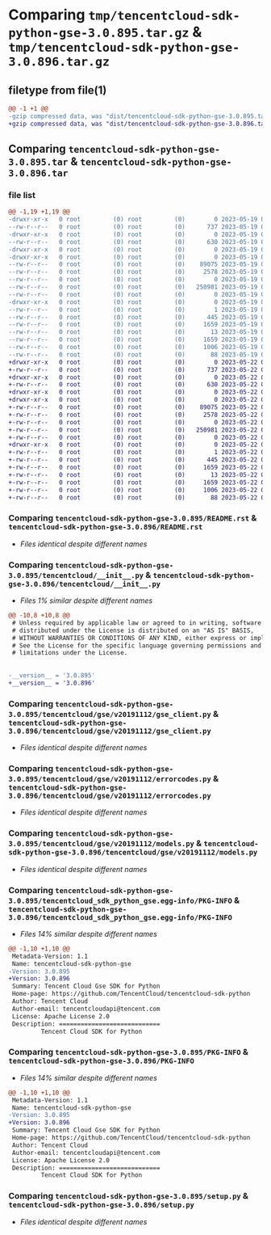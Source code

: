 # Comparing `tmp/tencentcloud-sdk-python-gse-3.0.895.tar.gz` & `tmp/tencentcloud-sdk-python-gse-3.0.896.tar.gz`

## filetype from file(1)

```diff
@@ -1 +1 @@
-gzip compressed data, was "dist/tencentcloud-sdk-python-gse-3.0.895.tar", last modified: Fri May 19 02:52:00 2023, max compression
+gzip compressed data, was "dist/tencentcloud-sdk-python-gse-3.0.896.tar", last modified: Mon May 22 00:24:08 2023, max compression
```

## Comparing `tencentcloud-sdk-python-gse-3.0.895.tar` & `tencentcloud-sdk-python-gse-3.0.896.tar`

### file list

```diff
@@ -1,19 +1,19 @@
-drwxr-xr-x   0 root         (0) root         (0)        0 2023-05-19 02:52:00.000000 tencentcloud-sdk-python-gse-3.0.895/
--rw-r--r--   0 root         (0) root         (0)      737 2023-05-19 02:52:00.000000 tencentcloud-sdk-python-gse-3.0.895/README.rst
-drwxr-xr-x   0 root         (0) root         (0)        0 2023-05-19 02:52:00.000000 tencentcloud-sdk-python-gse-3.0.895/tencentcloud/
--rw-r--r--   0 root         (0) root         (0)      630 2023-05-19 02:52:00.000000 tencentcloud-sdk-python-gse-3.0.895/tencentcloud/__init__.py
-drwxr-xr-x   0 root         (0) root         (0)        0 2023-05-19 02:52:00.000000 tencentcloud-sdk-python-gse-3.0.895/tencentcloud/gse/
-drwxr-xr-x   0 root         (0) root         (0)        0 2023-05-19 02:52:00.000000 tencentcloud-sdk-python-gse-3.0.895/tencentcloud/gse/v20191112/
--rw-r--r--   0 root         (0) root         (0)    89075 2023-05-19 02:52:00.000000 tencentcloud-sdk-python-gse-3.0.895/tencentcloud/gse/v20191112/gse_client.py
--rw-r--r--   0 root         (0) root         (0)     2578 2023-05-19 02:52:00.000000 tencentcloud-sdk-python-gse-3.0.895/tencentcloud/gse/v20191112/errorcodes.py
--rw-r--r--   0 root         (0) root         (0)        0 2023-05-19 02:52:00.000000 tencentcloud-sdk-python-gse-3.0.895/tencentcloud/gse/v20191112/__init__.py
--rw-r--r--   0 root         (0) root         (0)   250981 2023-05-19 02:52:00.000000 tencentcloud-sdk-python-gse-3.0.895/tencentcloud/gse/v20191112/models.py
--rw-r--r--   0 root         (0) root         (0)        0 2023-05-19 02:52:00.000000 tencentcloud-sdk-python-gse-3.0.895/tencentcloud/gse/__init__.py
-drwxr-xr-x   0 root         (0) root         (0)        0 2023-05-19 02:52:00.000000 tencentcloud-sdk-python-gse-3.0.895/tencentcloud_sdk_python_gse.egg-info/
--rw-r--r--   0 root         (0) root         (0)        1 2023-05-19 02:52:00.000000 tencentcloud-sdk-python-gse-3.0.895/tencentcloud_sdk_python_gse.egg-info/dependency_links.txt
--rw-r--r--   0 root         (0) root         (0)      445 2023-05-19 02:52:00.000000 tencentcloud-sdk-python-gse-3.0.895/tencentcloud_sdk_python_gse.egg-info/SOURCES.txt
--rw-r--r--   0 root         (0) root         (0)     1659 2023-05-19 02:52:00.000000 tencentcloud-sdk-python-gse-3.0.895/tencentcloud_sdk_python_gse.egg-info/PKG-INFO
--rw-r--r--   0 root         (0) root         (0)       13 2023-05-19 02:52:00.000000 tencentcloud-sdk-python-gse-3.0.895/tencentcloud_sdk_python_gse.egg-info/top_level.txt
--rw-r--r--   0 root         (0) root         (0)     1659 2023-05-19 02:52:00.000000 tencentcloud-sdk-python-gse-3.0.895/PKG-INFO
--rw-r--r--   0 root         (0) root         (0)     1006 2023-05-19 02:52:00.000000 tencentcloud-sdk-python-gse-3.0.895/setup.py
--rw-r--r--   0 root         (0) root         (0)       88 2023-05-19 02:52:00.000000 tencentcloud-sdk-python-gse-3.0.895/setup.cfg
+drwxr-xr-x   0 root         (0) root         (0)        0 2023-05-22 00:24:08.000000 tencentcloud-sdk-python-gse-3.0.896/
+-rw-r--r--   0 root         (0) root         (0)      737 2023-05-22 00:24:08.000000 tencentcloud-sdk-python-gse-3.0.896/README.rst
+drwxr-xr-x   0 root         (0) root         (0)        0 2023-05-22 00:24:08.000000 tencentcloud-sdk-python-gse-3.0.896/tencentcloud/
+-rw-r--r--   0 root         (0) root         (0)      630 2023-05-22 00:24:08.000000 tencentcloud-sdk-python-gse-3.0.896/tencentcloud/__init__.py
+drwxr-xr-x   0 root         (0) root         (0)        0 2023-05-22 00:24:08.000000 tencentcloud-sdk-python-gse-3.0.896/tencentcloud/gse/
+drwxr-xr-x   0 root         (0) root         (0)        0 2023-05-22 00:24:08.000000 tencentcloud-sdk-python-gse-3.0.896/tencentcloud/gse/v20191112/
+-rw-r--r--   0 root         (0) root         (0)    89075 2023-05-22 00:24:08.000000 tencentcloud-sdk-python-gse-3.0.896/tencentcloud/gse/v20191112/gse_client.py
+-rw-r--r--   0 root         (0) root         (0)     2578 2023-05-22 00:24:08.000000 tencentcloud-sdk-python-gse-3.0.896/tencentcloud/gse/v20191112/errorcodes.py
+-rw-r--r--   0 root         (0) root         (0)        0 2023-05-22 00:24:08.000000 tencentcloud-sdk-python-gse-3.0.896/tencentcloud/gse/v20191112/__init__.py
+-rw-r--r--   0 root         (0) root         (0)   250981 2023-05-22 00:24:08.000000 tencentcloud-sdk-python-gse-3.0.896/tencentcloud/gse/v20191112/models.py
+-rw-r--r--   0 root         (0) root         (0)        0 2023-05-22 00:24:08.000000 tencentcloud-sdk-python-gse-3.0.896/tencentcloud/gse/__init__.py
+drwxr-xr-x   0 root         (0) root         (0)        0 2023-05-22 00:24:08.000000 tencentcloud-sdk-python-gse-3.0.896/tencentcloud_sdk_python_gse.egg-info/
+-rw-r--r--   0 root         (0) root         (0)        1 2023-05-22 00:24:08.000000 tencentcloud-sdk-python-gse-3.0.896/tencentcloud_sdk_python_gse.egg-info/dependency_links.txt
+-rw-r--r--   0 root         (0) root         (0)      445 2023-05-22 00:24:08.000000 tencentcloud-sdk-python-gse-3.0.896/tencentcloud_sdk_python_gse.egg-info/SOURCES.txt
+-rw-r--r--   0 root         (0) root         (0)     1659 2023-05-22 00:24:08.000000 tencentcloud-sdk-python-gse-3.0.896/tencentcloud_sdk_python_gse.egg-info/PKG-INFO
+-rw-r--r--   0 root         (0) root         (0)       13 2023-05-22 00:24:08.000000 tencentcloud-sdk-python-gse-3.0.896/tencentcloud_sdk_python_gse.egg-info/top_level.txt
+-rw-r--r--   0 root         (0) root         (0)     1659 2023-05-22 00:24:08.000000 tencentcloud-sdk-python-gse-3.0.896/PKG-INFO
+-rw-r--r--   0 root         (0) root         (0)     1006 2023-05-22 00:24:08.000000 tencentcloud-sdk-python-gse-3.0.896/setup.py
+-rw-r--r--   0 root         (0) root         (0)       88 2023-05-22 00:24:08.000000 tencentcloud-sdk-python-gse-3.0.896/setup.cfg
```

### Comparing `tencentcloud-sdk-python-gse-3.0.895/README.rst` & `tencentcloud-sdk-python-gse-3.0.896/README.rst`

 * *Files identical despite different names*

### Comparing `tencentcloud-sdk-python-gse-3.0.895/tencentcloud/__init__.py` & `tencentcloud-sdk-python-gse-3.0.896/tencentcloud/__init__.py`

 * *Files 1% similar despite different names*

```diff
@@ -10,8 +10,8 @@
 # Unless required by applicable law or agreed to in writing, software
 # distributed under the License is distributed on an "AS IS" BASIS,
 # WITHOUT WARRANTIES OR CONDITIONS OF ANY KIND, either express or implied.
 # See the License for the specific language governing permissions and
 # limitations under the License.
 
 
-__version__ = '3.0.895'
+__version__ = '3.0.896'
```

### Comparing `tencentcloud-sdk-python-gse-3.0.895/tencentcloud/gse/v20191112/gse_client.py` & `tencentcloud-sdk-python-gse-3.0.896/tencentcloud/gse/v20191112/gse_client.py`

 * *Files identical despite different names*

### Comparing `tencentcloud-sdk-python-gse-3.0.895/tencentcloud/gse/v20191112/errorcodes.py` & `tencentcloud-sdk-python-gse-3.0.896/tencentcloud/gse/v20191112/errorcodes.py`

 * *Files identical despite different names*

### Comparing `tencentcloud-sdk-python-gse-3.0.895/tencentcloud/gse/v20191112/models.py` & `tencentcloud-sdk-python-gse-3.0.896/tencentcloud/gse/v20191112/models.py`

 * *Files identical despite different names*

### Comparing `tencentcloud-sdk-python-gse-3.0.895/tencentcloud_sdk_python_gse.egg-info/PKG-INFO` & `tencentcloud-sdk-python-gse-3.0.896/tencentcloud_sdk_python_gse.egg-info/PKG-INFO`

 * *Files 14% similar despite different names*

```diff
@@ -1,10 +1,10 @@
 Metadata-Version: 1.1
 Name: tencentcloud-sdk-python-gse
-Version: 3.0.895
+Version: 3.0.896
 Summary: Tencent Cloud Gse SDK for Python
 Home-page: https://github.com/TencentCloud/tencentcloud-sdk-python
 Author: Tencent Cloud
 Author-email: tencentcloudapi@tencent.com
 License: Apache License 2.0
 Description: ============================
         Tencent Cloud SDK for Python
```

### Comparing `tencentcloud-sdk-python-gse-3.0.895/PKG-INFO` & `tencentcloud-sdk-python-gse-3.0.896/PKG-INFO`

 * *Files 14% similar despite different names*

```diff
@@ -1,10 +1,10 @@
 Metadata-Version: 1.1
 Name: tencentcloud-sdk-python-gse
-Version: 3.0.895
+Version: 3.0.896
 Summary: Tencent Cloud Gse SDK for Python
 Home-page: https://github.com/TencentCloud/tencentcloud-sdk-python
 Author: Tencent Cloud
 Author-email: tencentcloudapi@tencent.com
 License: Apache License 2.0
 Description: ============================
         Tencent Cloud SDK for Python
```

### Comparing `tencentcloud-sdk-python-gse-3.0.895/setup.py` & `tencentcloud-sdk-python-gse-3.0.896/setup.py`

 * *Files identical despite different names*

